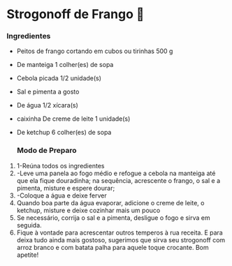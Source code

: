 # Strogonoff de Frango :chicken:

### Ingredientes

- Peitos de frango cortando em cubos ou tirinhas 500 g

- De manteiga 1 colher(es) de sopa

- Cebola picada 1/2 unidade(s)

- Sal e pimenta a gosto

- De água 1/2 xícara(s)

- caixinha De creme de leite 1 unidade(s)

- De ketchup 6 colher(es) de sopa

  ### Modo de Preparo

1. 1-Reúna todos os ingredientes
2. -Leve uma panela ao fogo médio e refogue a cebola na manteiga até que ela fique douradinha; na sequência, acrescente o frango, o sal e a pimenta, misture e espere dourar;
3. -Coloque a água e deixe ferver
4. Quando boa parte da água evaporar, adicione o creme de leite, o ketchup, misture e deixe cozinhar mais um pouco
5. Se necessário, corrija o sal e a pimenta, desligue o fogo e sirva em seguida.
6. Fique à vontade para acrescentar outros temperos à rua receita. E para deixa tudo ainda mais gostoso, sugerimos que sirva seu strogonoff com arroz branco e com batata palha para aquele toque crocante. Bom apetite!